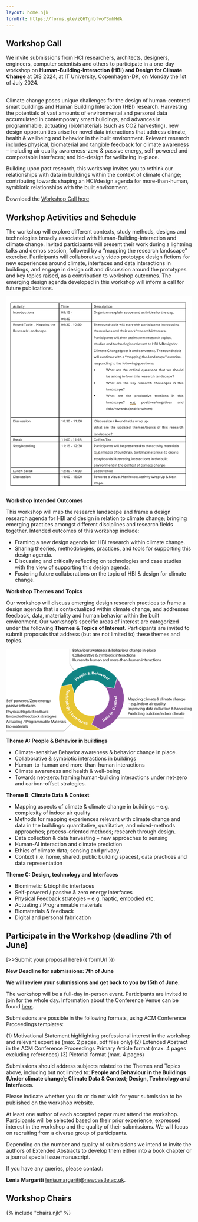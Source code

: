 ```yaml
---
layout: home.njk
formUrl: https://forms.gle/zQ6TgnbfvoY3mhHdA
---
```


## Workshop Call

We invite submissions from HCI researchers, architects, designers, engineers, computer scientists and others to participate in a one-day workshop on **Human-Building-Interaction (HBI) and Design for Climate Change** at DIS 2024, at IT University, Copenhagen-DK, on Monday the 1st of July 2024.

<br>
Climate change poses unique challenges for the design of human-centered smart buildings and Human Building Interaction (HBI) research. Harvesting the potentials of vast amounts of environmental and personal data accumulated in contemporary smart buildings, and advances in programmable, actuating (bio)materials (such as CO2 harvesting), new design opportunities arise for novel data interactions that address climate, health & wellbeing and behavior in the built environment. Relevant research includes physical, biomaterial and tangible feedback for climate awareness – including air quality awareness-zero & passive energy, self-powered and compostable interfaces; and bio-design for wellbeing in-place.

<br>

Building upon past research, this workshop invites you to rethink our relationships with data in buildings within the context of climate change; contributing towards shaping an HCI/design agenda for more-than-human, symbiotic relationships with the built environment.

Download the [Workshop Call here](https://drive.google.com/file/d/1VwO1mGHS-TVBwpnyDKr5ej5XfO56oHI7/view?usp=sharing)

## Workshop Activities and Schedule

The workshop will explore different contexts, study methods, designs and technologies broadly associated with Human-Building-Interaction and climate change. Invited participants will present their work during a lightning talks and demos session, followed by a “mapping the research landscape” exercise. Participants will collaboratively video prototype design fictions for new experiences around climate, interfaces and data interactions in buildings, and engage in design crit and discussion around the prototypes and key topics raised, as a contribution to workshop outcomes. The emerging design agenda developed in this workshop will inform a call for future publications.

![Timetable](assets/Timetable-updated.png)

**Workshop Intended Outcomes**

This workshop will map the research landscape and frame a design research agenda for HBI and design in relation to climate change; bringing emerging practices amongst different disciplines and research fields together. Intended outcomes of this workshop include:

- Framing a new design agenda for HBI research within climate change.
- Sharing theories, methodologies, practices, and tools for supporting this design agenda.
- Discussing and critically reflecting on technologies and case studies with the view of supporting this design agenda.
- Fostering future collaborations on the topic of HBI & design for climate change.

**Workshop Themes and Topics**

Our workshop will discuss emerging design research practices to frame a design agenda that is contextualized within climate change, and addresses feedback, data, materiality and human behavior within the built environment. Our workshop’s specific areas of interest are categorized under the following **Themes & Topics of Interest**. Participants are invited to submit proposals that address (but are not limited to) these themes and topics.

![Topics](assets/AssetDiagram.png)

**Theme A: People & Behavior in buildings**

- Climate-sensitive Behavior awareness & behavior change in place.
- Collaborative & symbiotic interactions in buildings
- Human-to-human and more-than-human interactions
- Climate awareness and health & well-being
- Towards net-zero: framing human-building interactions under net-zero and carbon-offset strategies.

**Theme B: Climate Data & Context**

- Mapping aspects of climate & climate change in buildings – e.g. complexity of indoor air quality
- Methods for mapping experiences relevant with climate change and data in the buildings: quantitative, qualitative, and mixed-methods approaches; process-oriented methods; research through design.
- Data collection & data harvesting – new approaches to sensing
- Human-AI interaction and climate prediction
- Ethics of climate data; sensing and privacy.
- Context (i.e. home, shared, public building spaces), data practices and data representation

**Theme C: Design, technology and Interfaces**

- Biomimetic & biophilic interfaces
- Self-powered / passive & zero energy interfaces
- Physical Feedback strategies – e.g. haptic, embodied etc.
- Actuating / Programmable materials
- Biomaterials & feedback
- Digital and personal fabrication

## Participate in the Workshop (deadline 7th of June)

[>>Submit your proposal here]({{ formUrl }})

**New Deadline for submissions: 7th of June**

**We will review your submissions and get back to you by 15th of June.**

The workshop will be a full-day in-person event. Participants are invited to join for the whole day. Information about the Conference Venue can be found [here](https://dis.acm.org/2024/attending-dis24/).

Submissions are possible in the following formats, using ACM Conference Proceedings templates:

(1) Motivational Statement highlighting professional interest in the workshop and relevant expertise (max. 2 pages, pdf files only)
(2) Extended Abstract in the ACM Conference Proceedings Primary Article format (max. 4 pages excluding references)
(3) Pictorial format (max. 4 pages)

Submissions should address subjects related to the Themes and Topics above, including but not limited to: **People and Behaviour in the Buildings (Under climate change); Climate Data & Context; Design, Technology and Interfaces**.

Please indicate whether you do or do not wish for your submission to be published on the workshop website.

At least one author of each accepted paper must attend the workshop. Participants will be selected based on their prior experience, expressed interest in the workshop and the quality of their submissions. We will focus on recruiting from a diverse group of participants.

Depending on the number and quality of submissions we intend to invite the authors of Extended Abstracts to develop them either into a book chapter or a journal special issue manuscript.

If you have any queries, please contact:

**Lenia Margariti** [lenia.margariti@newcastle.ac.uk](mailto:lenia.margariti@newcastle.ac.uk).

## Workshop Chairs

{% include "chairs.njk" %}

<br>
